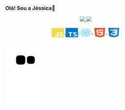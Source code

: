 ### Olá! Sou a Jéssica👋

<div align="center">
  <a href="https://github.com/jessicasmd">
  <img height="200em" src="https://github-readme-stats.vercel.app/api?username=Jessica&show_icons=true&theme=dracula&include_all_commits=true&count_private=true"/>
  <img height="200em" src="https://github-readme-stats.vercel.app/api/top-langs/?username=Jessica&layout=compact&langs_count=7&theme=dracula"/>
</div>

<div style="display: inline_block", align="center"><br>
  <img align="center" alt="Jessica-Js" height="30" width="40" src="https://raw.githubusercontent.com/devicons/devicon/master/icons/javascript/javascript-plain.svg">
  <img align="center" alt="Jessica-Ts" height="30" width="40" src="https://raw.githubusercontent.com/devicons/devicon/master/icons/typescript/typescript-plain.svg">
  <img align="center" alt="Jessica-React" height="30" width="40" src="https://raw.githubusercontent.com/devicons/devicon/master/icons/react/react-original.svg">
  <img align="center" alt="Jessica-HTML" height="30" width="40" src="https://raw.githubusercontent.com/devicons/devicon/master/icons/html5/html5-original.svg">
  <img align="center" alt="Jessica-CSS" height="30" width="40" src="https://raw.githubusercontent.com/devicons/devicon/master/icons/css3/css3-original.svg">
 
</div>

  ###
 <div>

  ![Snake animation](https://github.com/rafaballerini/rafaballerini/blob/output/github-contribution-grid-snake.svg)
 
</div>
